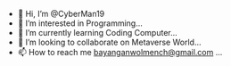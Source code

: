 - 👋 Hi, I’m @CyberMan19
- 👀 I’m interested in Programming...
- 🌱 I’m currently learning Coding Computer...
- 💞️ I’m looking to collaborate on Metaverse World...
- 📫 How to reach me bayanganwolmench@gmail.com ...

<!---
CyberMan19/CyberMan19 is a ✨ special ✨ repository because its `README.md` (this file) appears on your GitHub profile.
You can click the Preview link to take a look at your changes.
--->
